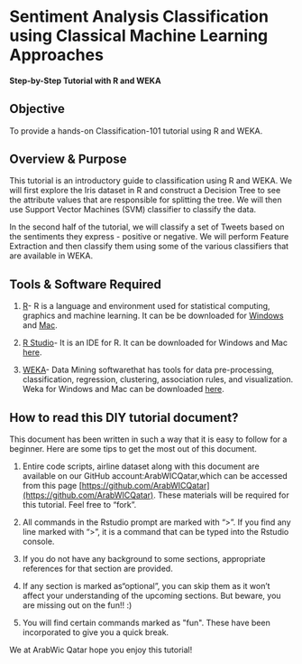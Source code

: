 # Sentiment Analysis Classification using Classical Machine Learning Approaches

#### Step-by-Step Tutorial with R and WEKA

## 

## Objective

To provide a hands-on Classification-101 tutorial using R and WEKA.

## Overview & Purpose

This tutorial is an introductory guide to classification using R and WEKA. We will first explore the Iris dataset in R and construct a Decision Tree to see the attribute values that are responsible for splitting the tree. We will then use Support Vector Machines \(SVM\) classifier to classify the data.

In the second half of the tutorial, we will classify a set of Tweets based on the sentiments they express - positive or negative. We will perform Feature Extraction and then classify them using some of the various classifiers that are available in WEKA.

## Tools & Software Required

1. [R](https://www.r-project.org/)- R is a language and environment used for statistical computing, graphics and machine learning. It can be be downloaded for [Windows](https://cran.r-project.org/mirrors.html) and [Mac](https://cran.r-project.org/bin/macosx/).

2. [R Studio](https://www.rstudio.com/)- It is an IDE for R. It can be downloaded for Windows and Mac [here](https://www.rstudio.com/products/rstudio/download/).

3. [WEKA](http://www.cs.waikato.ac.nz/ml/weka/index.html)- Data Mining softwarethat has tools for data pre-processing, classification, regression, clustering, association rules, and visualization. Weka for Windows and Mac can be downloaded [here](http://www.cs.waikato.ac.nz/ml/weka/downloading.html).

## How to read this DIY tutorial document?

This document has been written in such a way that it is easy to follow for a beginner. Here are some tips to get the most out of this document.

1. Entire code scripts, airline dataset along with this document are available on our GitHub account:ArabWICQatar,which can be accessed from this page [https://github.com/ArabWICQatar](https://github.com/ArabWICQatar). These materials will be required for this tutorial. Feel free to “fork”.

2. All commands in the Rstudio prompt are marked with “&gt;”. If you find any line marked with “&gt;”, it is a command that can be typed into the Rstudio console.

3. If you do not have any background to some sections, appropriate references for that section are provided.

4. If any section is marked as“optional”, you can skip them as it won’t affect your understanding of the upcoming sections. But beware, you are missing out on the fun!! :\)

5. You will find certain commands marked as "fun". These have been incorporated to give you a quick break.

We at ArabWic Qatar hope you enjoy this tutorial!

# 



